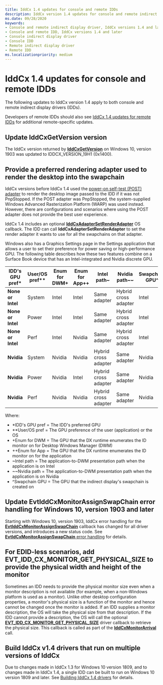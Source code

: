 ```yaml
---
title: IddCx 1.4 updates for console and remote IDDs
description: IddCx version 1.4 updates for console and remote indirect display drivers
ms.date: 09/28/2020
keywords:
- Console and remote indirect display driver, IddCx versions 1.4 and later
- Console and remote IDD, IddCx versions 1.4 and later
- Console indirect display driver
- Console IDD
- Remote indirect display driver
- Remote IDD
ms.localizationpriority: medium
---
```


# IddCx 1.4 updates for console and remote IDDs

The following updates to IddCx version 1.4 apply to both console and remote indirect display drivers (IDDs).

Developers of remote IDDs should also see [IddCx 1.4 updates for remote IDDs](iddcx1.4-updates-for-remote-idds.md) for additional remote-specific updates.

## Update IddCxGetVersion version

The IddCx version returned by [**IddCxGetVersion**](/windows-hardware/drivers/ddi/iddcx/nf-iddcx-iddcxgetversion) on Windows 10, version 1903 was updated to IDDCX_VERSION_19H1 (0x1400).

## Provide a preferred rendering adapter used to render the desktop into the swapchain

IddCx versions before IddCx 1.4 used the [power-on self-test (POST) adapter](plug-and-play--pnp--start-and-stop-cases.md) to render the desktop image passed to the IDD if it was not PnpStopped. If the POST adapter was PnpStopped, the system-supplied Windows Advanced Rasterization Platform (WARP) was used instead. However, there are configurations and scenarios where using the POST adapter does not provide the best user experience.

IddCx 1.4 includes an optional [**IddCxAdapterSetRenderAdapter**](/windows-hardware/drivers/ddi/iddcx/nf-iddcx-iddcxadaptersetrenderadapter) OS callback. The IDD can call **IddCxAdapterSetRenderAdapter** to set the render adapter it wants to use for all the swapchains on that adapter.

Windows also has a Graphics Settings page in the Settings application that allows a user to set their preference for power saving or high-performance GPU. The following table describes how these two features combine on a Surface Book device that has an Intel-integrated and Nvidia discrete GPU.

| IDD's GPU pref\* | User/OS pref\*\* | Enum for DWM\+ | Enum for App\+\+ | Intel path~ | Nvidia path~~ | Swapchain GPU^ |
| ----------------- | ------ | ------ | ------ | -------------------- | -------------------- | ------ |
| **None or Intel** | System | Intel  | Intel  | Same adapter         | Hybrid cross adapter | Intel  |
| **None or Intel** | Power  | Intel  | Intel  | Same adapter         | Hybrid cross adapter | Intel  |
| **None or Intel** | Perf   | Intel  | Nvidia | Same adapter         | Hybrid cross adapter | Intel  |
| **Nvidia**        | System | Nvidia | Nvidia | Hybrid cross adapter | Same adapter         | Nvidia |
| **Nvidia**        | Power  | Nvidia | Intel  | Hybrid cross adapter | Same adapter         | Nvidia |
| **Nvidia**        | Perf   | Nvidia | Nvidia | Hybrid cross adapter | Same adapter         | Nvidia |

Where:

* \*IDD's GPU pref = The IDD's preferred GPU
* \*\*User/OS pref = The GPU preference of the user (application) or the OS
* \+Enum for DWM = The GPU that the DX runtime enumerates the ID monitor on for Desktop Windows Manager (DWM)
* \+\+Enum for App = The GPU that the DX runtime enumerates the ID monitor on for the application
* ~Intel path = The application-to-DWM presentation path when the application is on Intel
* ~~Nvidia path = The application-to-DWM presentation path when the application is on Nvidia
* ^Swapchain GPU = The GPU that the indirect display's swapchain is created on

## Update EvtIddCxMonitorAssignSwapChain error handling for Windows 10, version 1903 and later

Starting with Windows 10, version 1903, IddCx error handling for the [**EvtIddCxMonitorAssignSwapChain**](/windows-hardware/drivers/ddi/iddcx/nc-iddcx-evt_idd_cx_monitor_assign_swapchain) callback has changed for all driver versions, and introduces a new status code. See [**EvtIdCxMonitorAssignSwapChain** error handling](idd-evtiddcxmonitorassignswapchain-error-handling.md) for details.

## For EDID-less scenarios, add EVT_IDD_CX_MONITOR_GET_PHYSICAL_SIZE to provide the physical width and height of the monitor

Sometimes an IDD needs to provide the physical monitor size even when a monitor description is not available (for example, when a non-Windows platform is used as a monitor). Unlike other desktop configuration properties, a monitor's physical size is a function of the monitor and hence cannot be changed once the monitor is added. If an IDD supplies a monitor description, the OS will take the physical size from that description. If the IDD cannot provide a description, the OS will call the optional [**EVT_IDD_CX_MONITOR_GET_PHYSICAL_SIZE**](/windows-hardware/drivers/ddi/iddcx/nc-iddcx-evt_idd_cx_monitor_get_physical_size) driver callback to retrieve the physical size. This callback is called as part of the [**IddCxMonitorArrival**](/windows-hardware/drivers/ddi/iddcx/nf-iddcx-iddcxmonitorarrival) call.

## Build IddCx v1.4 drivers that run on multiple versions of IddCx

Due to changes made in IddCx 1.3 for Windows 10 version 1809, and to changes made in IddCx 1.4, a single IDD can be built to run on Windows 10 version 1809 and later. See [Building IddCx 1.4 drivers](building-iddcx1.4-drivers.md) for details.

